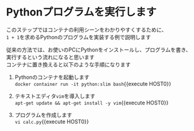 # Pythonプログラムを実行します

このステップではコンテナの利用シーンをわかりやすくするために、<br/>
`1 + 1`を求めるPythonのプログラムを実装する例で説明します<br/>

従来の方法では、お使いのPCにPythonをインストールし、プログラムを書き、実行するという流れになると思います<br/>
コンテナに置き換えると以下のような手順になります<br/>

1. Pythonのコンテナを起動します<br/>
  `docker container run -it python:slim bash`{{execute HOST0}} <br/>

2. テキストエディタ`vim`を導入します<br/>
  `apt-get update && apt-get install -y vim`{{execute HOST0}} <br/>

3. プログラムを作成します<br/>
  `vi calc.py`{{execute HOST0}} <br/>